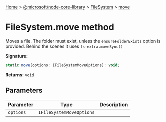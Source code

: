 [Home](./index) &gt; [@microsoft/node-core-library](./node-core-library.md) &gt; [FileSystem](./node-core-library.filesystem.md) &gt; [move](./node-core-library.filesystem.move.md)

# FileSystem.move method

Moves a file. The folder must exist, unless the `ensureFolderExists` option is provided. Behind the scenes it uses `fs-extra.moveSync()`

**Signature:**
```javascript
static move(options: IFileSystemMoveOptions): void;
```
**Returns:** `void`

## Parameters

|  Parameter | Type | Description |
|  --- | --- | --- |
|  `options` | `IFileSystemMoveOptions` |  |

